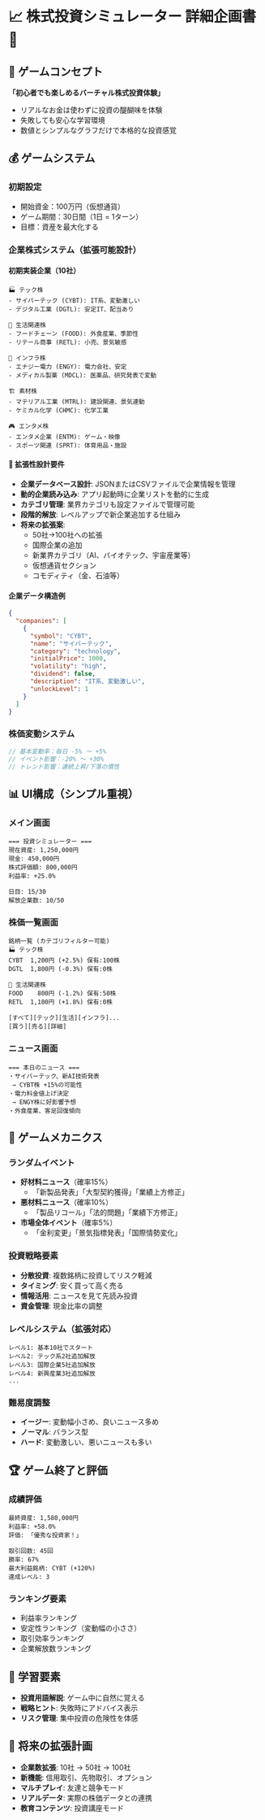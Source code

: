 # 📈 株式投資シミュレーター 詳細企画書 💎

## 🎯 ゲームコンセプト
**「初心者でも楽しめるバーチャル株式投資体験」**
- リアルなお金は使わずに投資の醍醐味を体験
- 失敗しても安心な学習環境
- 数値とシンプルなグラフだけで本格的な投資感覚

## 💰 ゲームシステム

### **初期設定**
- 開始資金：100万円（仮想通貨）
- ゲーム期間：30日間（1日 = 1ターン）
- 目標：資産を最大化する

### **企業株式システム（拡張可能設計）**

#### **初期実装企業（10社）**
```
🏭 テック株
- サイバーテック (CYBT): IT系、変動激しい
- デジタル工業 (DGTL): 安定IT、配当あり

🏪 生活関連株  
- フードチェーン (FOOD): 外食産業、季節性
- リテール商事 (RETL): 小売、景気敏感

🏥 インフラ株
- エナジー電力 (ENGY): 電力会社、安定
- メディカル製薬 (MDCL): 医薬品、研究発表で変動

🏗️ 素材株
- マテリアル工業 (MTRL): 建設関連、景気連動
- ケミカル化学 (CHMC): 化学工業

🎮 エンタメ株
- エンタメ企業 (ENTM): ゲーム・映像
- スポーツ関連 (SPRT): 体育用品・施設
```

#### **🔧 拡張性設計要件**
- **企業データベース設計**: JSONまたはCSVファイルで企業情報を管理
- **動的企業読み込み**: アプリ起動時に企業リストを動的に生成
- **カテゴリ管理**: 業界カテゴリも設定ファイルで管理可能
- **段階的解放**: レベルアップで新企業追加する仕組み
- **将来の拡張案**:
  - 50社→100社への拡張
  - 国際企業の追加
  - 新業界カテゴリ（AI、バイオテック、宇宙産業等）
  - 仮想通貨セクション
  - コモディティ（金、石油等）

#### **企業データ構造例**
```json
{
  "companies": [
    {
      "symbol": "CYBT",
      "name": "サイバーテック",
      "category": "technology",
      "initialPrice": 1000,
      "volatility": "high",
      "dividend": false,
      "description": "IT系、変動激しい",
      "unlockLevel": 1
    }
  ]
}
```

### **株価変動システム**
```kotlin
// 基本変動率：毎日 -5% ～ +5%
// イベント影響：-20% ～ +30%
// トレンド影響：連続上昇/下落の慣性
```

## 📊 UI構成（シンプル重視）

### **メイン画面**
```
=== 投資シミュレーター ===
現在資産: 1,250,000円
現金: 450,000円
株式評価額: 800,000円
利益率: +25.0%

日目: 15/30
解放企業数: 10/50
```

### **株価一覧画面**
```
銘柄一覧 (カテゴリフィルター可能)
🏭 テック株
CYBT  1,200円 (+2.5%) 保有:100株
DGTL  1,800円 (-0.3%) 保有:0株

🏪 生活関連株
FOOD    800円 (-1.2%) 保有:50株
RETL  1,100円 (+1.8%) 保有:0株

[すべて][テック][生活][インフラ]...
[買う][売る][詳細]
```

### **ニュース画面**
```
=== 本日のニュース ===
・サイバーテック、新AI技術発表
 → CYBT株 +15%の可能性
・電力料金値上げ決定
 → ENGY株に好影響予想
・外食産業、客足回復傾向
```

## 🎲 ゲームメカニクス

### **ランダムイベント**
- **好材料ニュース**（確率15%）
  - 「新製品発表」「大型契約獲得」「業績上方修正」
- **悪材料ニュース**（確率10%）  
  - 「製品リコール」「法的問題」「業績下方修正」
- **市場全体イベント**（確率5%）
  - 「金利変更」「景気指標発表」「国際情勢変化」

### **投資戦略要素**
- **分散投資**: 複数銘柄に投資してリスク軽減
- **タイミング**: 安く買って高く売る
- **情報活用**: ニュースを見て先読み投資
- **資金管理**: 現金比率の調整

### **レベルシステム（拡張対応）**
```
レベル1: 基本10社でスタート
レベル2: テック系2社追加解放
レベル3: 国際企業5社追加解放
レベル4: 新興産業3社追加解放
...
```

### **難易度調整**
- **イージー**: 変動幅小さめ、良いニュース多め
- **ノーマル**: バランス型
- **ハード**: 変動激しい、悪いニュースも多い

## 🏆 ゲーム終了と評価

### **成績評価**
```
最終資産: 1,580,000円
利益率: +58.0%
評価: 「優秀な投資家！」

取引回数: 45回
勝率: 67%
最大利益銘柄: CYBT (+120%)
達成レベル: 3
```

### **ランキング要素**
- 利益率ランキング
- 安定性ランキング（変動幅の小ささ）
- 取引効率ランキング
- 企業解放数ランキング

## 🎯 学習要素
- **投資用語解説**: ゲーム中に自然に覚える
- **戦略ヒント**: 失敗時にアドバイス表示
- **リスク管理**: 集中投資の危険性を体感

## 🚀 将来の拡張計画
- **企業数拡張**: 10社 → 50社 → 100社
- **新機能**: 信用取引、先物取引、オプション
- **マルチプレイ**: 友達と競争モード
- **リアルデータ**: 実際の株価データとの連携
- **教育コンテンツ**: 投資講座モード